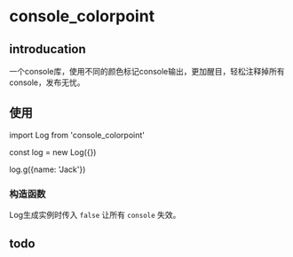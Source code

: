 # console_colorpoint

## introducation

一个console库，使用不同的颜色标记console输出，更加醒目，轻松注释掉所有console，发布无忧。

## 使用

import Log from 'console_colorpoint'

const log = new Log({})

log.g({name: 'Jack'})

### 构造函数

Log生成实例时传入 `false` 让所有 `console` 失效。

## todo



